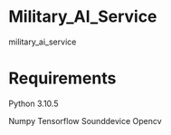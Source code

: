 # Military_AI_Service
military_ai_service


# Requirements

Python 3.10.5

Numpy
Tensorflow
Sounddevice
Opencv
